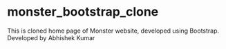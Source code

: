 # monster_bootstrap_clone
This is cloned home page of Monster website, developed using Bootstrap. Developed by Abhishek Kumar 
